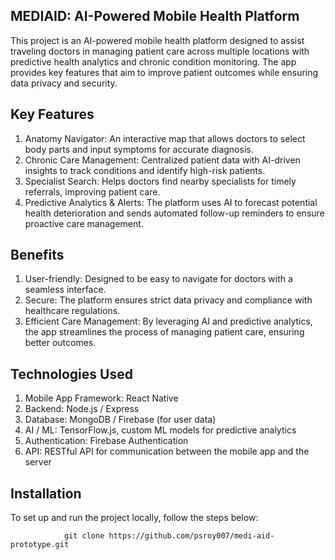 ## MEDIAID: AI-Powered Mobile Health Platform
This project is an AI-powered mobile health platform designed to assist traveling doctors in managing patient care across multiple locations with predictive health analytics and chronic condition monitoring. The app provides key features that aim to improve patient outcomes while ensuring data privacy and security.


## Key Features
1. Anatomy Navigator: An interactive map that allows doctors to select body parts and input symptoms for accurate diagnosis.
2. Chronic Care Management: Centralized patient data with AI-driven insights to track conditions and identify high-risk patients.
3. Specialist Search: Helps doctors find nearby specialists for timely referrals, improving patient care.
4. Predictive Analytics & Alerts: The platform uses AI to forecast potential health deterioration and sends automated follow-up reminders to ensure proactive care management.


## Benefits
1. User-friendly: Designed to be easy to navigate for doctors with a seamless interface.
2. Secure: The platform ensures strict data privacy and compliance with healthcare regulations.
3. Efficient Care Management: By leveraging AI and predictive analytics, the app streamlines the process of managing patient care, ensuring better outcomes.


## Technologies Used
1. Mobile App Framework: React Native
2. Backend: Node.js / Express
3. Database: MongoDB / Firebase (for user data)
4. AI / ML: TensorFlow.js, custom ML models for predictive analytics
5. Authentication: Firebase Authentication
6. API: RESTful API for communication between the mobile app and the server


## Installation
To set up and run the project locally, follow the steps below:

                git clone https://github.com/psroy007/medi-aid-prototype.git